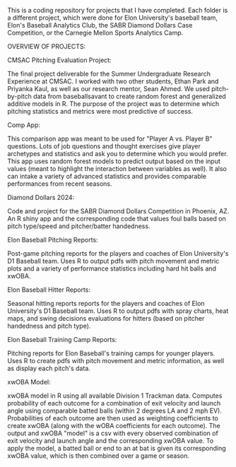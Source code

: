 This is a coding repository for projects that I have completed. Each folder is a different project, which were done for Elon University's baseball team, Elon's Baseball Analytics Club, the SABR Diamond Dollars Case Competition, or the Carnegie Mellon Sports Analytics Camp.


OVERVIEW OF PROJECTS:


CMSAC Pitching Evaluation Project:

The final project deliverable for the Summer Undergraduate Research Experience at CMSAC. I worked with two other students, Ethan Park and Priyanka Kaul, as well as our research mentor, Sean Ahmed. We used pitch-by-pitch data from baseballsavant to create random forest and generalized additive models in R. The purpose of the project was to determine which pitching statistics and metrics were most predictive of success.


Comp App:

This comparison app was meant to be used for "Player A vs. Player B" questions. Lots of job questions and thought exercises give player archetypes and statistics and ask you to determine which you would prefer. This app uses random forest models to predict output based on the input values (meant to highlight the interaction between variables as well). It also can intake a variety of advanced statistics and provides comparable performances from recent seasons.


Diamond Dollars 2024:

Code and project for the SABR Diamond Dollars Competition in Phoenix, AZ. An R shiny app and the corresponding code that values foul balls based on pitch type/speed and pitcher/batter handedness.


Elon Baseball Pitching Reports:

Post-game pitching reports for the players and coaches of Elon University's D1 Baseball team. Uses R to output pdfs with pitch movement and metric plots and a variety of performance statistics including hard hit balls and xwOBA.


Elon Baseball Hitter Reports:

Seasonal hitting reports reports for the players and coaches of Elon University's D1 Baseball team. Uses R to output pdfs with spray charts, heat maps, and swing decisions evaluations for hitters (based on pitcher handedness and pitch type).


Elon Baseball Training Camp Reports:

Pitching reports for Elon Baseball's training camps for younger players. Uses R to create pdfs with pitch movement and metric information, as well as display each pitch's data.


xwOBA Model:

xwOBA model in R using all available Division 1 Trackman data. Computes probability of each outcome for a combination of exit velocity and launch angle using comparable batted balls (within 2 degrees LA and 2 mph EV). Probabilities of each outcome are then used as weighting coefficients to create xwOBA (along with the wOBA coefficients for each outcome). The output and xwOBA "model" is a csv with every observed combination of exit velocity and launch angle and the corresponding xwOBA value. To apply the model, a batted ball or end to an at bat is given its corresponding xwOBA value, which is then combined over a game or season.
